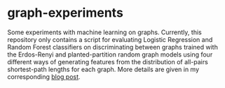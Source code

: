 # graph-experiments
Some experiments with machine learning on graphs.  Currently, this repository only contains a script for evaluating Logistic Regression and Random Forest classifiers on discriminating between graphs trained with the Erdos-Renyi and planted-partition random graph models using four different ways of generating features from the distribution of all-pairs shortest-path lengths for each graph.  More details are given in my corresponding [blog post](https://rnowling.github.io/machine/learning/2017/03/03/classifying-graphs-with-shortest-paths.html).

